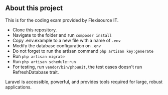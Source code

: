 ## About this project
This is for the coding exam provided by Flexisource IT.

- Clone this repository.
- Navigate to the folder and run `composer install`
- Copy .env.example to a new file with a name of `.env`
- Modify the database configuration on `.env`
- Do not forget to run the artisan command `php artisan key:generate`
- Run `php artisan migrate`
- Run `php artisan schedule:run`
- For testing, run `vendor/bin/phpunit`, the test cases doesn't run RefreshDatabase trait.

Laravel is accessible, powerful, and provides tools required for large, robust applications.
